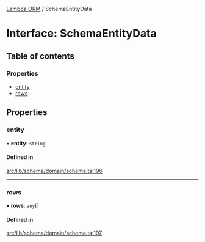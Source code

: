 [Lambda ORM](../README.md) / SchemaEntityData

# Interface: SchemaEntityData

## Table of contents

### Properties

- [entity](SchemaEntityData.md#entity)
- [rows](SchemaEntityData.md#rows)

## Properties

### entity

• **entity**: `string`

#### Defined in

[src/lib/schema/domain/schema.ts:196](https://github.com/lambda-orm/lambdaorm-base/blob/ba4a653/src/lib/schema/domain/schema.ts#L196)

___

### rows

• **rows**: `any`[]

#### Defined in

[src/lib/schema/domain/schema.ts:197](https://github.com/lambda-orm/lambdaorm-base/blob/ba4a653/src/lib/schema/domain/schema.ts#L197)
